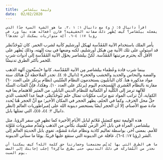 ```yaml
---
title:  وليمة بيلشاصر
date:  02/02/2020
---
```


`اقرأ دانيال ٥: ١ و٤ مع دانيال ١: ١ ،٢. ما هو الشيء السيء جدًا الذي يفعله بيلشاصر؟ كيف يُظْهِر ذلك صفاته الحقيقية؟ قارن أفعاله هذه بما ورد في رؤيا ١٧: ٤-٦. أيَّة متوازيات يمكنك أن تجدها؟`

يأمر الملك باستخدام الآنية المُقَدَّسة لهيكل أورشليم كآنية لشرب الخمر. كان نَبُوخَذْنَصَّر قد استولى على تلك الآنية مِن هيكل أورشليم، لكنه وضعها في بيت إلهته، وذلك يُظهر على الأقل أنَّه يحترم مرتبتها المُقَدَّسة. لكنَّ بيلشاصر يحوِّل الآنية المُقَدَّسة إلى أدوات شربٍ للخمر بأكثر الطرق تدنيسًا.

بينما شرب قادة وعُظماء بيلشاصر مِن الآنية المُقَدَّسة، كانوا «يُسبِّحون آلهة الذهب والفضة والنحاس والحديد والخشب والحجر» (دانيال ٥: ٤). تجدر الملاحظة أنَّ هنالك ستة مواد مذكورة هنا. كان البابليون يستخدمون النظام السِّتّيني (نظام يرتكز على العدد ٦٠) مقارنة بالنظام العُشري المُستخدم اليوم (يرتكز على العدد ١٠). وهكذا، فإنَّ الفئات الستَّة للآلهة ترمز إلى الكُلِّية أو الكمالية للنظام الديني البابلي. من المثير للاهتمام بما فيه الكفاية، أنَّ تراتب المواد تتبع تراتب مكوِّنات تمثال حلم نَبُوخَذْنَصَّر، فيما عدا الخشب الذي حلَّ محل الخزف. وكما في الحلم، يظهر الحجر في المكان الأخير؛ مع أنَّ الحجر هُنا يُحدد مادة صنع الأصنام، إلا أن الحجر أيضًا يستحضر دينونة الله على إمبراطوريات العالم (انظر دانيال ٢: ٤٤، ٤٥)، التي تمثلها بابل.

هذه الوليمة تنفع كتمثيلٍ مُلائمٍ لبابل الأيام الأخيرة كما تظهر في سفر الرؤيا. مثل بيلشاصر، المرأة في بابل آخر الزمن تُمْسِك بكأس من الذهب وتُقدِّم مشروبات مُلوَّثة للأمم. بمعنى آخر، بواسطة تعاليم كاذبة ونظام عبادة مُشوَّه، تغوي بابل الحديثة العالم إلى الشر (رؤيا ١٧: ٤-٦)، غافلة عن الدينونة التي ستقع عليها قريبًا. يومًا ما ستأتي الدينونة.

`ما هي الطرق التي بها يُدنِّس مجتمعنا وحضارتنا حق كلمة الله؟ كيف يمكننا أن نحذر من المُشاركة في ذلك التدنيس، حتى بطرق ماكِرة؟ إجلب إجابتك إلى الصف يوم السبت.`